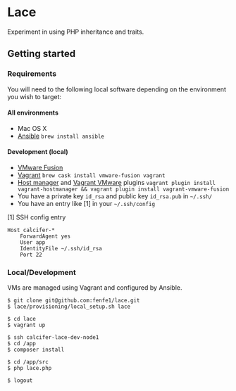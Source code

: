# Lace

Experiment in using PHP inheritance and traits.

## Getting started

### Requirements

You will need to the following local software depending on the environment you wish to target:

#### All environments

* Mac OS X
* [Ansible](http://www.ansible.com) `brew install ansible`

#### Development (local)

  * [VMware Fusion](http://vmware.com/fusion)
  * [Vagrant](http://vagrantup.com) `brew cask install vmware-fusion vagrant`
  * [Host manager](https://github.com/smdahlen/vagrant-hostmanager) and [Vagrant VMware](http://www.vagrantup.com/vmware) plugins `vagrant plugin install vagrant-hostmanager && vagrant plugin install vagrant-vmware-fusion`
  * You have a private key `id_rsa` and public key `id_rsa.pub` in `~/.ssh/`
  * You have an entry like [1] in your `~/.ssh/config`

[1] SSH config entry

```shell
Host calcifer-*
    ForwardAgent yes
    User app
    IdentityFile ~/.ssh/id_rsa
    Port 22
```

### Local/Development

VMs are managed using Vagrant and configured by Ansible.

```shell
$ git clone git@github.com:fenfe1/lace.git
$ lace/provisioning/local_setup.sh lace

$ cd lace
$ vagrant up

$ ssh calcifer-lace-dev-node1
$ cd /app
$ composer install

$ cd /app/src
$ php lace.php

$ logout
```


